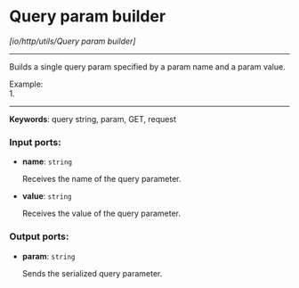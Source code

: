 # Query param builder

_[io/http/utils/Query param builder]_

---

Builds a single query param specified by a param name and a param value.  
  
Example:  
1.   

---

__Keywords__: query string, param, GET, request

### Input ports:

* __name__: ` string `

    Receives the name of the query parameter.


* __value__: ` string `

    Receives the value of the query parameter.

### Output ports:

* __param__: ` string `

    Sends the serialized query parameter.

